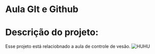 # Aula GIt e Github

# Descrição do projeto:
Esse projeto está relaciobnado a aula de controle de vesão.
![HUHU](https://user-images.githubusercontent.com/38328964/235696722-de9838e2-8539-4369-9253-cce28db63750.gif)

